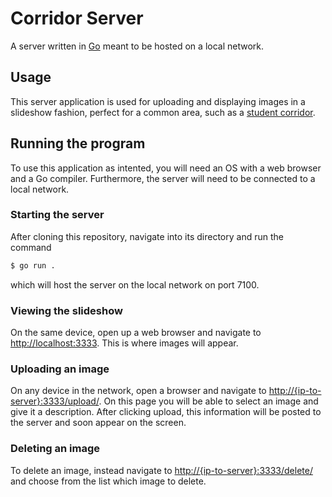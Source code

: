 # Corridor Server

A server written in [Go](https://go.dev/) meant to be hosted on a local network.

## Usage

This server application is used for uploading and displaying images in a slideshow fashion, perfect for a common area, such as a [student corridor](https://www.afbostader.se/studentkorridor).

## Running the program

To use this application as intented, you will need an OS with a web browser and a Go compiler. Furthermore, the server will need to be connected to a local network.

### Starting the server

After cloning this repository, navigate into its directory and run the command

```bash
$ go run .
```

which will host the server on the local network on port 7100.

### Viewing the slideshow

On the same device, open up a web browser and navigate to [http://localhost:3333](http://localhost:7100). This is where images will appear.

### Uploading an image

On any device in the network, open a browser and navigate to [http://{ip-to-server}:3333/upload/](http://{ip-to-server}:7100/upload/). On this page you will be able to select an image and give it a description. After clicking upload, this information will be posted to the server and soon appear on the screen.

### Deleting an image

To delete an image, instead navigate to [http://{ip-to-server}:3333/delete/](http://{ip-to-server}:7100/delete/) and choose from the list which image to delete.
